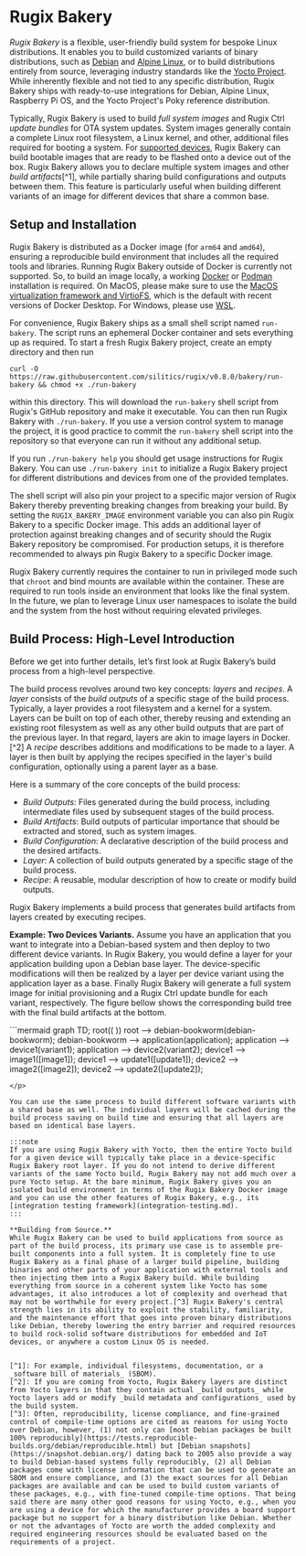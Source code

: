 # Rugix Bakery

_Rugix Bakery_ is a flexible, user-friendly build system for bespoke Linux distributions. It enables you to build customized variants of binary distributions, such as [Debian](https://debian.org/) and [Alpine Linux](https://alpinelinux.org/), or to build distributions entirely from source, leveraging industry standards like the [Yocto Project](https://www.yoctoproject.org/). While inherently flexible and not tied to any specific distribution, Rugix Bakery ships with ready-to-use integrations for Debian, Alpine Linux, Raspberry Pi OS, and the Yocto Project's Poky reference distribution.

Typically, Rugix Bakery is used to build _full system images_ and Rugix Ctrl _update bundles_ for OTA system updates. System images generally contain a complete Linux root filesystem, a Linux kernel, and other, additional files required for booting a system. For [supported devices](/devices), Rugix Bakery can build bootable images that are ready to be flashed onto a device out of the box. Rugix Bakery allows you to declare multiple system images and other _build artifacts_[^1], while partially sharing build configurations and outputs between them. This feature is particularly useful when building different variants of an image for different devices that share a common base.


## Setup and Installation

Rugix Bakery is distributed as a Docker image (for `arm64` and `amd64`), ensuring a reproducible build environment that includes all the required tools and libraries.
Running Rugix Bakery outside of Docker is currently not supported.
So, to build an image locally, a working [Docker](https://www.docker.com/) or [Podman](https://podman.io/) installation is required.
On MacOS, please make sure to use the [MacOS virtualization framework and VirtioFS](https://docs.docker.com/desktop/settings/mac/#general), which is the default with recent versions of Docker Desktop.
For Windows, please use [WSL](https://learn.microsoft.com/en-us/windows/wsl/about).

For convenience, Rugix Bakery ships as a small shell script named `run-bakery`.
The script runs an ephemeral Docker container and sets everything up as required.
To start a fresh Rugix Bakery project, create an empty directory and then run

```shell
curl -O https://raw.githubusercontent.com/silitics/rugix/v0.8.0/bakery/run-bakery && chmod +x ./run-bakery
```

within this directory.
This will download the `run-bakery` shell script from Rugix's GitHub repository and make it executable.
You can then run Rugix Bakery with `./run-bakery`.
If you use a version control system to manage the project, it is good practice to commit the `run-bakery` shell script into the repository so that everyone can run it without any additional setup.

If you run `./run-bakery help` you should get usage instructions for Rugix Bakery. You can use `./run-bakery init` to initialize a Rugix Bakery project for different distributions and devices from one of the provided templates.

The shell script will also pin your project to a specific major version of Rugix Bakery thereby preventing breaking changes from breaking your build. By setting the `RUGIX_BAKERY_IMAGE` environment variable you can also pin Rugix Bakery to a specific Docker image. This adds an additional layer of protection against breaking changes and of security should the Rugix Bakery repository be compromised. For production setups, it is therefore recommended to always pin Rugix Bakery to a specific Docker image.

Rugix Bakery currently requires the container to run in privileged mode such that `chroot` and bind mounts are available within the container. These are required to run tools inside an environment that looks like the final system. In the future, we plan to leverage Linux user namespaces to isolate the build and the system from the host without requiring elevated privileges. 


## Build Process: High-Level Introduction

Before we get into further details, let’s first look at Rugix Bakery’s build process from a high-level perspective.

The build process revolves around two key concepts: _layers_ and _recipes_. A _layer_ consists of the _build outputs_ of a specific stage of the build process. Typically, a layer provides a root filesystem and a kernel for a system. Layers can be built on top of each other, thereby reusing and extending an existing root filesystem as well as any other build outputs that are part of the previous layer. In that regard, layers are akin to image layers in Docker.[^2] A _recipe_ describes additions and modifications to be made to a layer. A layer is then built by applying the recipes specified in the layer's build configuration, optionally using a parent layer as a base.

Here is a summary of the core concepts of the build process:

- _Build Outputs_: Files generated during the build process, including intermediate files used by subsequent stages of the build process.
- _Build Artifacts_: Build outputs of particular importance that should be extracted and stored, such as system images.
- _Build Configuration_: A declarative description of the build process and the desired artifacts.
- _Layer_: A collection of build outputs generated by a specific stage of the build process.
- _Recipe_: A reusable, modular description of how to create or modify build outputs.

Rugix Bakery implements a build process that generates build artifacts from layers created by executing recipes.

**Example: Two Devices Variants.**
Assume you have an application that you want to integrate into a Debian-based system and then deploy to two different device variants. In Rugix Bakery, you would define a layer for your application building upon a Debian base layer. The device-specific modifications will then be realized by a layer per device variant using the application layer as a base. Finally Rugix Bakery will generate a full system image for initial provisioning and a Rugix Ctrl update bundle for each variant, respectively. The figure bellow shows the corresponding build tree with the final build artifacts at the bottom.

<p>
```mermaid
graph TD;
    root(( ))
    root --> debian-bookworm(debian-bookworm);
    debian-bookworm --> application(application);
    application --> device1(variant1);
    application --> device2(variant2);
    device1 --> image1([image1]);
    device1 --> update1([update1]);
    device2 --> image2([image2]);
    device2 --> update2([update2]);

```
</p>

You can use the same process to build different software variants with a shared base as well. The individual layers will be cached during the build process saving on build time and ensuring that all layers are based on identical base layers.

:::note
If you are using Rugix Bakery with Yocto, then the entire Yocto build for a given device will typically take place in a device-specific Rugix Bakery root layer. If you do not intend to derive different variants of the same Yocto build, Rugix Bakery may not add much over a pure Yocto setup. At the bare minimum, Rugix Bakery gives you an isolated build environment in terms of the Rugix Bakery Docker image and you can use the other features of Rugix Bakery, e.g., its [integration testing framework](integration-testing.md).
:::

**Building from Source.**
While Rugix Bakery can be used to build applications from source as part of the build process, its primary use case is to assemble pre-built components into a full system. It is completely fine to use Rugix Bakery as a final phase of a larger build pipeline, building binaries and other parts of your application with external tools and then injecting them into a Rugix Bakery build. While building everything from source in a coherent system like Yocto has some advantages, it also introduces a lot of complexity and overhead that may not be worthwhile for every project.[^3] Rugix Bakery's central strength lies in its ability to exploit the stability, familiarity, and the maintenance effort that goes into proven binary distributions like Debian, thereby lowering the entry barrier and required resources to build rock-solid software distributions for embedded and IoT devices, or anywhere a custom Linux OS is needed.


[^1]: For example, individual filesystems, documentation, or a _software bill of materials_ (SBOM).
[^2]: If you are coming from Yocto, Rugix Bakery layers are distinct from Yocto layers in that they contain actual _build outputs_ while Yocto layers add or modify _build metadata and configurations_ used by the build system.
[^3]: Often, reproducibility, license compliance, and fine-grained control of compile-time options are cited as reasons for using Yocto over Debian, however, (1) not only can [most Debian packages be built 100% reproducibly](https://tests.reproducible-builds.org/debian/reproducible.html) but [Debian snapshots](https://snapshot.debian.org/) dating back to 2005 also provide a way to build Debian-based systems fully reproducibly, (2) all Debian packages come with license information that can be used to generate an SBOM and ensure compliance, and (3) the exact sources for all Debian packages are available and can be used to build custom variants of these packages, e.g., with fine-tuned compile-time options. That being said there are many other good reasons for using Yocto, e.g., when you are using a device for which the manufacturer provides a board support package but no support for a binary distribution like Debian. Whether or not the advantages of Yocto are worth the added complexity and required engineering resources should be evaluated based on the requirements of a project.

